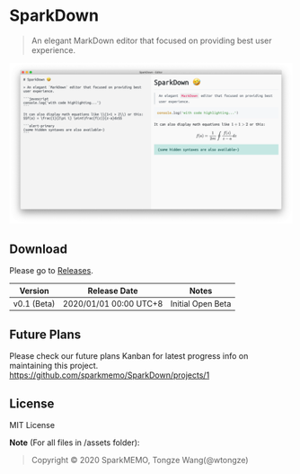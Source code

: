# SparkDown
> An elegant MarkDown editor that focused on providing best user experience.

![](assets/demo.png)

## Download
Please go to [Releases](https://github.com/sparkmemo/SparkDown/releases).

| Version | Release Date | Notes |
| :-: | :-: | :-: |
| v0.1 (Beta) | 2020/01/01 00:00 UTC+8 | Initial Open Beta |

## Future Plans
Please check our future plans Kanban for latest progress info on maintaining this project.
<https://github.com/sparkmemo/SparkDown/projects/1>

## License
MIT License

**Note** (For all files in /assets folder):
> Copyright © 2020 SparkMEMO, Tongze Wang(@wtongze)
